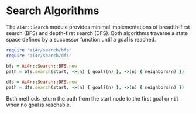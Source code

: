 # Search Algorithms

The `Ai4r::Search` module provides minimal implementations of
breadth-first search (BFS) and depth-first search (DFS). Both algorithms
traverse a state space defined by a successor function until a goal is
reached.

```ruby
require 'ai4r/search/bfs'
require 'ai4r/search/dfs'

bfs = Ai4r::Search::BFS.new
path = bfs.search(start, ->(n) { goal?(n) }, ->(n) { neighbors(n) })

dfs = Ai4r::Search::DFS.new
path = dfs.search(start, ->(n) { goal?(n) }, ->(n) { neighbors(n) })
```

Both methods return the path from the start node to the first goal or
`nil` when no goal is reachable.
